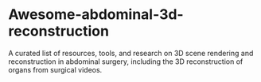 # Awesome-abdominal-3d-reconstruction
A curated list of resources, tools, and research on 3D scene rendering and reconstruction in abdominal surgery, including the 3D reconstruction of organs from surgical videos.

